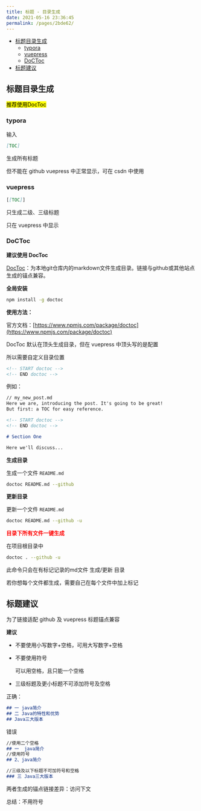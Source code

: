 ```yaml
---
title: 标题 - 目录生成
date: 2021-05-16 23:36:45
permalink: /pages/2bde62/
---
```




<!-- START doctoc generated TOC please keep comment here to allow auto update -->
<!-- DON'T EDIT THIS SECTION, INSTEAD RE-RUN doctoc TO UPDATE -->


- [标题目录生成](#%E6%A0%87%E9%A2%98%E7%9B%AE%E5%BD%95%E7%94%9F%E6%88%90)
  - [typora](#typora)
  - [vuepress](#vuepress)
  - [DoCToc](#doctoc)
- [标题建议](#%E6%A0%87%E9%A2%98%E5%BB%BA%E8%AE%AE)

<!-- END doctoc generated TOC please keep comment here to allow auto update -->

## 标题目录生成

<mark>推荐使用DocToc</mark>

### typora

输入

```markdown
[TOC]
```

生成所有标题

但不能在 github vuepress 中正常显示，可在 csdn 中使用



### vuepress

```markdown
[[TOC]]
```

只生成二级、三级标题

只在 vuepress 中显示



### DoCToc

**建议使用 DocToc**

[DocToc](https://github.com/thlorenz/doctoc)：为本地git仓库内的markdown文件生成目录。链接与github或其他站点生成的锚点兼容。



**全局安装**

```sh
npm install -g doctoc
```



**使用方法：**

官方文档：[https://www.npmjs.com/package/doctoc](https://www.npmjs.com/package/doctoc)

DocToc 默认在顶头生成目录，但在 vuepress 中顶头写的是配置

所以需要自定义目录位置

```markdown
<!-- START doctoc -->
<!-- END doctoc -->
```

例如：

```markdown
// my_new_post.md
Here we are, introducing the post. It's going to be great!
But first: a TOC for easy reference.

<!-- START doctoc -->
<!-- END doctoc -->

# Section One

Here we'll discuss...

```



**生成目录**

生成一个文件 `README.md`

```sh
doctoc README.md --github
```

**更新目录**

更新一个文件 `README.md`

```sh
doctoc README.md --github -u
```

**<font color = 'red'>目录下所有文件一键生成</font>**

在项目根目录中

```sh
doctoc . --github -u
```

此命令只会在有标记记录的md文件 生成/更新 目录

若你想每个文件都生成，需要自己在每个文件中加上标记

## 标题建议

为了链接适配 github 及 vuepress 标题锚点兼容

**建议**

- 不要使用小写数字+空格，可用大写数字+空格

- 不要使用符号

  可以用空格，且只能一个空格

- 三级标题及更小标题不可添加符号及空格

正确：

```markdown
## 一 java简介
## 二 Java的特性和优势
## Java三大版本
```

错误

```markdown
//使用二个空格
## 一  java简介
//使用符号
## 2、java简介

//三级及以下标题不可加符号和空格
### 三 Java三大版本
```





两者生成的锚点链接差异：访问下文

总结：不用符号

